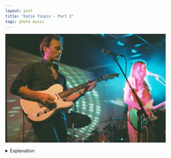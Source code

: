```yaml
---
layout: post
title: "Katie Toupin - Part 2"
tags: photo music
---
```


![Katie Toupin](/assets/images/2022-06/2022-06-24-katie-toupin-2.jpg)

<details>
	<summary>Explanation</summary>

	Part 2, second picture. While I definitely could've tacked this picture into the last post, I felt like this picture deserved its own post and I wanted to deep dive into it more. This is mostly because while I was going through the roll, this picture caught my eye instantly and I really wanted to try to express all the reasons why I felt like it caught me off guard.<br><br>

	It's definitely the case that, as I mentioned in an earlier post, this roll caught me off guard by how many nice pictures I felt I took. However, a few pictures really struck me and this is one of them.<br><br>

	At a glance I feel like it might be relatively obvious why I thought this picture in particular felt a bit special. It's both really clear and simple, yet it also has a lot of complexity in it and I want to try to unpack that incongruity.<br><br>

	Before I really start unpacking this picture I do want to say that during this entire set, this was the picture I was trying to get, so I'm really happy it turned out as well as it did. What I mean by that is that I knew what place I needed to stand to take this picture quite early in the show and knew roughly what kind of lighting conditions I wanted, as well as the positions of both the guitarist and Katie. It just didn't line up for the majority of the set. I want to say I waited about a minute or two eye to the viewfinder waiting for this moment. It was pretty late into the set so I knew I wanted to give it one more shot to get this picture since I knew I hadn't quite put myself in the right place and opportunity to get this.<br><br>

	Anyways, let's unpack the picture itself. Obviously the dual subjects is a nice structure that lends some level of complexity to it. The coloring on Katie is happening because of a strong magenta light to her right at roughly the same angle as the blue light behind her. The magenta and blue lights can be seen on the guitarist as well as a subtle coloring on his face.<br><br>

	The focus is clearly drawn closer towards the guitarist who is mostly clear besides a bit of blur from his fingers moving and playing. The drums and Katie are both a bit out of focus but still very readable.<br><br>

	In terms of lighting, this picture is metered as if the bright blue light behind Katie doesn't exist. This requires making sure she's occluding the majority of that light otherwise it'll blow out a significant part of the frame, see the Parker Chapin post or some of the other pictures for examples. It's also nice to see the guitar itself occlude and cut off some of the light for a bit of an interesting effect. This wasn't necessarily intended but is more a function of where he's standing in the frame.<br><br>

	In terms of grain, this is where I think that optimal level of graininess comes in. For a digital picture in broad daylight you expect no grain and the optimal level should be none. For a film picture in lower light conditions, this is a really nice sweet spot. Obviously this is a bit less in my control as its a function of the film itself and the development process, but it's worth noting. I also think that unlike the kind of degradation that digital ISO can create, this is a very smooth grain that doesn't detract from the picture at all.<br><br>

	Largely, Katie's role here is to act as a contrast. She's pretty harshly lit, appearing entirely magenta which obviously isn't a natural to the eye look. However, in this picture she serves to, as mentioned before, block the bright blue light in the back, but also draw the eye back and forth between herself and the guitarist. As a viewer, you're enticed to look past what's clearly in focus up front and pull more towards the "back" of the picture. As strange as she appears, when contrasted with something more normal, it elicits the question, "why does she appear this way?" If the entire picture was just her lit in that manner, I'm not sure that question would matter as much. Equally so if she weren't in the picture at all.<br><br>

	Overall, this picture is a really exciting one to me. It maps a clear idea and image I had in my mind to a concrete picture, one that while it isn't exactly what I thought when I took the picture is perhaps more interesting than I originally imagined. I like the amount of nuance it has and the complexity of it lying beneath its relatively simple structure and construction. That said, I want to continue taking more and different pictures. Consistency may be key to making something a living but experimentation is the key to growth and change. Ultimately, I love knowing that with the way I imagine and perceive things that this is a picture I can take. But I want to take the pictures I can't yet imagine or perceive too. There'll be time yet to be more consistent.<br><br>
</details>
